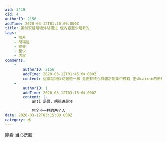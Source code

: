 ```yaml
---
aid: 3419
cid: 4
authorID: 2156
addTime: 2020-03-12T01:30:00.000Z
title: 虽然安替是墙外胡锡进 但内容至少是新的
tags:
    - 墙外
    - 胡锡进
    - 安替
    - 至少
    - 内容
comments:
    -
        authorID: 2156
        addTime: 2020-03-12T01:45:00.000Z
        content: 這個就跟採訪報道一樣 先要有核心群體才能集中榨錢 正如caixin的新聞報道模式
    -
        authorID: 1
        addTime: 2020-03-12T03:15:00.000Z
        content: |-
            anti 是蠢，胡锡进是坏

            完全不一样的两个人
date: 2020-03-12T03:15:00.000Z
category: 水
---
```


能看 当心洗脑
